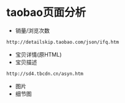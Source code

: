 taobao页面分析
===========================================
* 销量/浏览次数
```sh
http://detailskip.taobao.com/json/ifq.htm
```
* 宝贝详情(原HTML)
* 宝贝描述
```sh
http://sd4.tbcdn.cn/asyn.htm
```
* 图片
* 细节图
